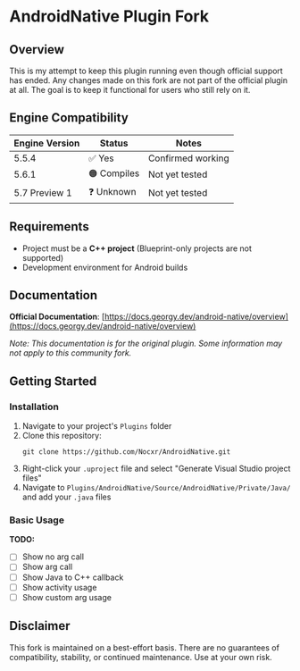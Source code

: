 # AndroidNative Plugin Fork

## Overview

This is my attempt to keep this plugin running even though official support has ended. Any changes made on this fork are not part of the official plugin at all.  The goal is to keep it functional for users who still rely on it.

## Engine Compatibility

| Engine Version | Status | Notes |
|---------------|--------|-------|
| 5.5.4         | ✅ Yes | Confirmed working |
| 5.6.1         | 🟠 Compiles | Not yet tested |
| 5.7 Preview 1 | ❓ Unknown | Not yet tested |

## Requirements

- Project must be a **C++ project** (Blueprint-only projects are not supported)
- Development environment for Android builds

## Documentation

**Official Documentation**: [https://docs.georgy.dev/android-native/overview](https://docs.georgy.dev/android-native/overview)

*Note: This documentation is for the original plugin. Some information may not apply to this community fork.*

## Getting Started



### Installation

1. Navigate to your project's `Plugins` folder
2. Clone this repository:
   ```
   git clone https://github.com/Nocxr/AndroidNative.git
   ```
3. Right-click your `.uproject` file and select "Generate Visual Studio project files"
5. Navigate to `Plugins/AndroidNative/Source/AndroidNative/Private/Java/` and add your `.java` files

### Basic Usage

**TODO:**
- [ ] Show no arg call
- [ ] Show arg call  
- [ ] Show Java to C++ callback
- [ ] Show activity usage
- [ ] Show custom arg usage

## Disclaimer

This fork is maintained on a best-effort basis. There are no guarantees of compatibility, stability, or continued maintenance. Use at your own risk.
